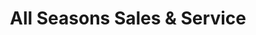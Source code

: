 ---
title: "All Seasons Sales & Service"
url: /pineville/all-seasons-sales-und-service/
shop: Outdoor
---